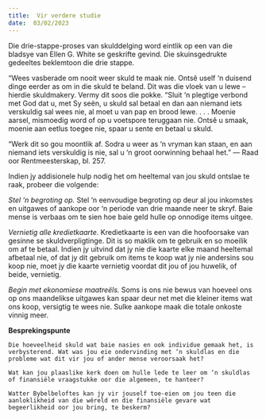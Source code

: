 ```yaml
---
title:  Vir verdere studie
date:  03/02/2023
---
```


Die drie-stappe-proses van skulddelging word eintlik op een van die bladsye van Ellen G. White se geskrifte gevind.  Die skuinsgedrukte gedeeltes beklemtoon die drie stappe.

“Wees vasberade om nooit weer skuld te maak nie. Ontsê uself ‘n duisend dinge eerder as om in die skuld te beland. Dit was die vloek van u lewe – hierdie skuldmakery. Vermy dit soos die pokke. “Sluit ‘n plegtige verbond met God dat u, met Sy seën, u skuld sal betaal en dan aan niemand iets verskuldig sal wees nie, al moet u van pap en brood lewe. . . . Moenie aarsel, mismoedig word of op u voetspore teruggaan nie.  Ontsê u smaak, moenie aan eetlus toegee nie, spaar u sente en betaal u skuld.

“Werk dit so gou moontlik af.  Sodra u weer as ‘n vryman kan staan, en aan niemand iets verskuldig is nie, sal u ‘n groot oorwinning behaal het.” — Raad oor Rentmeesterskap, bl. 257.

Indien jy addisionele hulp nodig het om heeltemal van jou skuld ontslae te raak, probeer die volgende:

_Stel ‘n begroting op._ Stel ‘n eenvoudige begroting op deur al jou inkomstes en uitgawes of aankope oor ‘n periode van drie maande neer te skryf.  Baie mense is verbaas om te sien hoe baie geld hulle op onnodige items uitgee.

_Vernietig alle kredietkaarte._ Kredietkaarte is een van die hoofoorsake van gesinne se skuldverpligtinge. Dit is so maklik om te gebruik en so moeilik om af te betaal. Indien jy uitvind dat jy nie die kaarte elke maand heeltemal afbetaal nie, of dat jy dit gebruik om items te koop wat jy nie andersins sou koop nie, moet jy die kaarte vernietig voordat dit jou of jou huwelik, of beide, vernietig.

_Begin met ekonomiese maatreëls._ Soms is ons nie bewus van hoeveel ons op ons maandelikse uitgawes kan spaar deur net met die kleiner items wat ons koop, versigtig te wees nie. Sulke aankope maak die totale onkoste vinnig meer.

**Besprekingspunte**

`Die hoeveelheid skuld wat baie nasies en ook individue gemaak het, is verbysterend. Wat was jou eie ondervinding met ‘n skuldlas en die probleme wat dit vir jou of ander mense veroorsaak het?`

`Wat kan jou plaaslike kerk doen om hulle lede te leer om ‘n skuldlas of finansiële vraagstukke oor die algemeen, te hanteer?`

`Watter Bybelbeloftes kan jy vir jouself toe-eien om jou teen die aanloklikheid van die wêreld en die finansiële gevare wat begeerlikheid oor jou bring, te beskerm?`